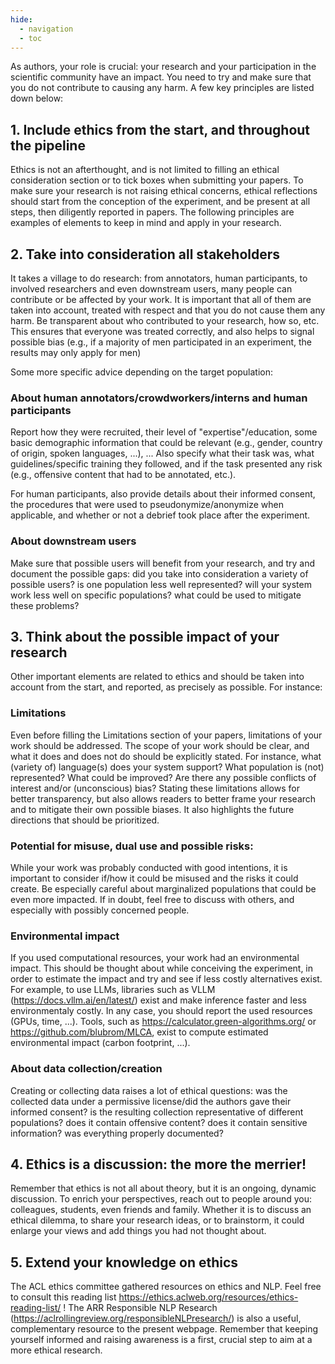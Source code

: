 ```yaml
---
hide:
  - navigation
  - toc
---
```

As authors, your role is crucial: your research and your participation in the scientific community have an impact. You need to try and make sure that you do not contribute to causing any harm. A few key principles are listed down below:

## 1. Include ethics from the start, and throughout the pipeline
Ethics is not an afterthought, and is not limited to filling an ethical consideration section or to tick boxes when submitting your papers. To make sure your research is not raising ethical concerns, ethical reflections should start from the conception of the experiment, and be present at all steps, then diligently reported in papers. The following principles are examples of elements to keep in mind and apply in your research.

## 2. Take into consideration all stakeholders

It takes a village to do research: from annotators, human participants, to involved researchers and even downstream users, many people can contribute or be affected by your work. It is important that all of them are taken into account, treated with respect and that you do not cause them any harm. Be transparent about who contributed to your research, how so, etc. This ensures that everyone was treated correctly, and also helps to signal possible bias (e.g., if a majority of men participated in an experiment, the results may only apply for men)

Some more specific advice depending on the target population:

### About human annotators/crowdworkers/interns and human participants
Report how they were recruited, their level of "expertise"/education, some basic demographic information that could be relevant (e.g., gender, country of origin, spoken languages, ...), ... Also specify what their task was, what guidelines/specific training they followed, and if the task presented any risk (e.g., offensive content that had to be annotated, etc.).

For human participants, also provide details about their informed consent, the procedures that were used to pseudonymize/anonymize when applicable, and whether or not a debrief took place after the experiment. 

### About downstream users
Make sure that possible users will benefit from your research, and try and document the possible gaps: did you take into consideration a variety of possible users? is one population less well represented? will your system work less well on specific populations? what could be used to mitigate these problems?

## 3. Think about the possible impact of your research
Other important elements are related to ethics and should be taken into account from the start, and reported, as precisely as possible. For instance:

### Limitations
Even before filling the Limitations section of your papers, limitations of your work should be addressed. The scope of your work should be clear, and what it does and does not do should be explicitly stated. For instance, what (variety of) language(s) does your system support? What population is (not) represented? What could be improved? Are there any possible conflicts of interest and/or (unconscious) bias?
Stating these limitations allows for better transparency, but also allows readers to better frame your research and to mitigate their own possible biases. It also highlights the future directions that should be prioritized.

### Potential for misuse, dual use and possible risks:
While your work was probably conducted with good intentions, it is important to consider if/how it could be misused and the risks it could create. Be especially careful about marginalized populations that could be even more impacted. If in doubt, feel free to discuss with others, and especially with possibly concerned people. 

### Environmental impact
If you used computational resources, your work had an environmental impact. This should be thought about while conceiving the experiment, in order to estimate the impact and try and see if less costly alternatives exist. For example, to use LLMs, libraries such as VLLM (https://docs.vllm.ai/en/latest/) exist and make inference faster and less environmentaly costly.
In any case, you should report the used resources (GPUs, time, ...). Tools, such as https://calculator.green-algorithms.org/ or https://github.com/blubrom/MLCA, exist to compute estimated environmental impact (carbon footprint, ...).

### About data collection/creation
Creating or collecting data raises a lot of ethical questions: was the collected data under a permissive license/did the authors gave their informed consent? is the resulting collection representative of different populations? does it contain offensive content? does it contain sensitive information? was everything properly documented?


## 4. Ethics is a discussion: the more the merrier!
Remember that ethics is not all about theory, but it is an ongoing, dynamic discussion. To enrich your perspectives, reach out to people around you: colleagues, students, even friends and family. Whether it is to discuss an ethical dilemma, to share your research ideas, or to brainstorm, it could enlarge your views and add things you had not thought about.


## 5. Extend your knowledge on ethics
The ACL ethics committee gathered resources on ethics and NLP. Feel free to consult this reading list https://ethics.aclweb.org/resources/ethics-reading-list/ ! The ARR Responsible NLP Research (https://aclrollingreview.org/responsibleNLPresearch/) is also a useful, complementary resource to the present webpage. 
Remember that keeping yourself informed and raising awareness is a first, crucial step to aim at a more ethical research.